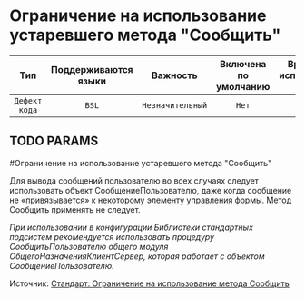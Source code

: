# Ограничение на использование устаревшего метода "Сообщить"

| Тип | Поддерживаются<br/>языки | Важность | Включена<br/>по умолчанию | Время на<br/>исправление (мин) | Тэги |
| :-: | :-: | :-: | :-: | :-: | :-: |
| `Дефект кода` | `BSL` | `Незначительный` | `Нет` | `2` | `standard`<br/>`deprecated` |


## TODO PARAMS


#Ограничение на использование устаревшего метода "Сообщить"

Для вывода сообщений пользователю во всех случаях следует использовать объект СообщениеПользователю, даже когда сообщение не «привязывается» к некоторому элементу управления формы. Метод Сообщить применять не следует.

*При использовании в конфигурации Библиотеки стандартных подсистем рекомендуется использовать процедуру СообщитьПользователю общего модуля ОбщегоНазначенияКлиентСервер, которая работает с объектом СообщениеПользователю.*

Источник: [Стандарт: Ограничение на использование метода Сообщить](https://its.1c.ru/db/v8std#content:418:hdoc)
